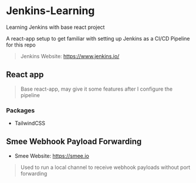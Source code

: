 # Jenkins-Learning

Learning Jenkins with base react project

A react-app setup to get familiar with setting up Jenkins as a CI/CD Pipeline for this repo
> Jenkins Website: <https://www.jenkins.io/>

## React app

> Base react-app, may give it some features after I configure the pipeline

### Packages

- TailwindCSS

## Smee Webhook Payload Forwarding

- Smee Website: <https://smee.io>

> Used to run a local channel to receive webhook payloads without port forwarding
